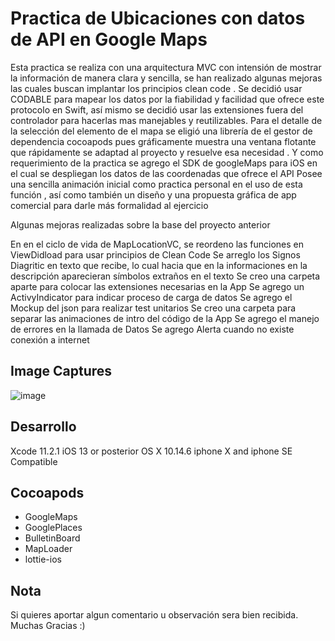 # Practica de Ubicaciones con datos de  API en Google Maps

Esta practica se realiza con una arquitectura MVC con intensión de mostrar  la información de manera clara y sencilla, se han realizado algunas mejoras las cuales buscan implantar los principios clean code .
Se decidió usar  CODABLE para mapear los datos por la fiabilidad y facilidad que ofrece este protocolo en Swift, así mismo se decidió usar  las extensiones fuera del controlador para hacerlas mas manejables y reutilizables. Para el detalle de la selección del elemento de el mapa se eligió una librería de el gestor de dependencia  cocoapods pues gráficamente muestra una ventana flotante que rápidamente se adaptad al proyecto y resuelve esa necesidad . Y como requerimiento de la practica se agrego el SDK de googleMaps para iOS en el cual se despliegan los datos de las coordenadas que ofrece el API
Posee una sencilla animación inicial como practica  personal en el uso de esta función , así como también un diseño y una propuesta gráfica de app comercial para darle más formalidad al ejercicio

Algunas mejoras realizadas sobre la base del proyecto anterior

En en el ciclo de vida de MapLocationVC, se reordeno las funciones en ViewDidload para usar principios de Clean Code
Se arreglo  los Signos Diagritic en texto que recibe, lo cual hacia que en la informaciones en la descripción aparecieran símbolos extraños en el texto
Se creo una carpeta aparte para colocar las extensiones necesarias en la App
Se agrego un ActivyIndicator para indicar proceso  de carga de datos
Se agrego el Mockup del json para realizar  test unitarios
Se creo una carpeta para separar las animaciones de intro del código de  la App
Se agrego el manejo de errores en la llamada de Datos 
Se agrego Alerta cuando no existe conexión a internet


## Image Captures

![image](imgMoveAndGo)

## Desarrollo

Xcode 11.2.1
iOS 13 or posterior
OS X 10.14.6
iphone X and iphone SE Compatible

## Cocoapods

- GoogleMaps
- GooglePlaces
- BulletinBoard
- MapLoader
- lottie-ios


## Nota
Si quieres aportar algun comentario u observación sera bien recibida. Muchas Gracias :)
